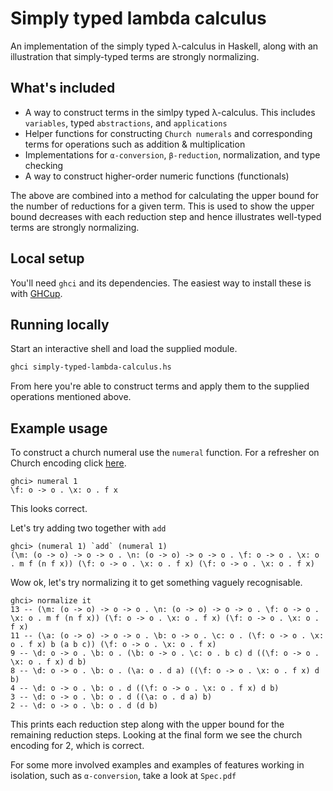 # Simply typed lambda calculus
An implementation of the simply typed λ-calculus in Haskell, along with an illustration that simply-typed terms are strongly normalizing.

## What's included
- A way to construct terms in the simlpy typed λ-calculus. This includes `variables`, typed `abstractions`, and `applications`
- Helper functions for constructing `Church numerals` and corresponding terms for operations such as addition & multiplication
- Implementations for `α-conversion`, `β-reduction`, normalization, and type checking
- A way to construct higher-order numeric functions (functionals)

The above are combined into a method for calculating the upper bound for the number of reductions for a given term. This is used to show the upper bound decreases with each reduction step and hence illustrates well-typed terms are strongly normalizing.

## Local setup
You'll need `ghci` and its dependencies. The easiest way to install these is with [GHCup](https://www.haskell.org/ghcup/install/).

## Running locally
Start an interactive shell and load the supplied module.
```bash
ghci simply-typed-lambda-calculus.hs
```
From here you're able to construct terms and apply them to the supplied operations mentioned above.
 
## Example usage
To construct a church numeral use the `numeral` function. For a refresher on Church encoding click [here](https://en.wikipedia.org/wiki/Church_encoding#Church_numerals).
```
ghci> numeral 1
\f: o -> o . \x: o . f x
```
This looks correct.

Let's try adding two together with `add`
```
ghci> (numeral 1) `add` (numeral 1)
(\m: (o -> o) -> o -> o . \n: (o -> o) -> o -> o . \f: o -> o . \x: o . m f (n f x)) (\f: o -> o . \x: o . f x) (\f: o -> o . \x: o . f x)
```

Wow ok, let's try normalizing it to get something vaguely recognisable.

```
ghci> normalize it
13 -- (\m: (o -> o) -> o -> o . \n: (o -> o) -> o -> o . \f: o -> o . \x: o . m f (n f x)) (\f: o -> o . \x: o . f x) (\f: o -> o . \x: o . f x)
11 -- (\a: (o -> o) -> o -> o . \b: o -> o . \c: o . (\f: o -> o . \x: o . f x) b (a b c)) (\f: o -> o . \x: o . f x)
9 -- \d: o -> o . \b: o . (\b: o -> o . \c: o . b c) d ((\f: o -> o . \x: o . f x) d b)
8 -- \d: o -> o . \b: o . (\a: o . d a) ((\f: o -> o . \x: o . f x) d b)
4 -- \d: o -> o . \b: o . d ((\f: o -> o . \x: o . f x) d b)
3 -- \d: o -> o . \b: o . d ((\a: o . d a) b)
2 -- \d: o -> o . \b: o . d (d b)
```

This prints each reduction step along with the upper bound for the remaining reduction steps. Looking at the final form we see the church encoding for 2, which is correct.

For some more involved examples and examples of features working in isolation, such as `α-conversion`, take a look at `Spec.pdf`
